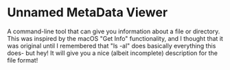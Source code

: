 # Unnamed MetaData Viewer

A command-line tool that can give you information about a file or directory. This was inspired by the macOS "Get Info" functionality, and I thought that it was original until I remembered that "ls -al" does basically everything this does- but hey! It will give you a nice (albeit incomplete) description for the file format!
